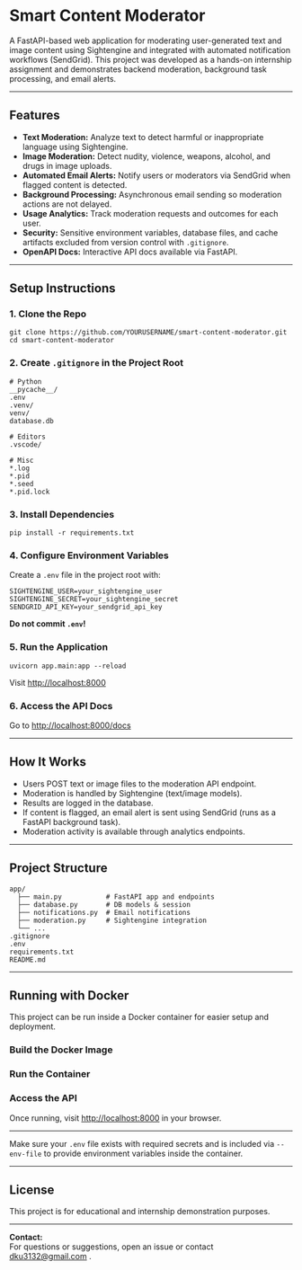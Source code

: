 # Smart Content Moderator

A FastAPI-based web application for moderating user-generated text and image content using Sightengine and integrated with automated notification workflows (SendGrid). This project was developed as a hands-on internship assignment and demonstrates backend moderation, background task processing, and email alerts.

---

## Features

- **Text Moderation:** Analyze text to detect harmful or inappropriate language using Sightengine.
- **Image Moderation:** Detect nudity, violence, weapons, alcohol, and drugs in image uploads.
- **Automated Email Alerts:** Notify users or moderators via SendGrid when flagged content is detected.
- **Background Processing:** Asynchronous email sending so moderation actions are not delayed.
- **Usage Analytics:** Track moderation requests and outcomes for each user.
- **Security:** Sensitive environment variables, database files, and cache artifacts excluded from version control with `.gitignore`.
- **OpenAPI Docs:** Interactive API docs available via FastAPI.

---

## Setup Instructions

### 1. Clone the Repo

```
git clone https://github.com/YOURUSERNAME/smart-content-moderator.git
cd smart-content-moderator
```

### 2. Create `.gitignore` in the Project Root

```
# Python
__pycache__/
.env
.venv/
venv/
database.db

# Editors
.vscode/

# Misc
*.log
*.pid
*.seed
*.pid.lock
```

### 3. Install Dependencies

```
pip install -r requirements.txt
```

### 4. Configure Environment Variables

Create a `.env` file in the project root with:

```
SIGHTENGINE_USER=your_sightengine_user
SIGHTENGINE_SECRET=your_sightengine_secret
SENDGRID_API_KEY=your_sendgrid_api_key
```

**Do not commit `.env`!**

### 5. Run the Application

```
uvicorn app.main:app --reload
```

Visit [http://localhost:8000](http://localhost:8000)

### 6. Access the API Docs

Go to [http://localhost:8000/docs](http://localhost:8000/docs)

---

## How It Works

- Users POST text or image files to the moderation API endpoint.
- Moderation is handled by Sightengine (text/image models).
- Results are logged in the database.
- If content is flagged, an email alert is sent using SendGrid (runs as a FastAPI background task).
- Moderation activity is available through analytics endpoints.

---

## Project Structure

```
app/
  ├── main.py           # FastAPI app and endpoints
  ├── database.py       # DB models & session
  ├── notifications.py  # Email notifications
  ├── moderation.py     # Sightengine integration
  └── ...
.gitignore
.env
requirements.txt
README.md
```

---
## Running with Docker

This project can be run inside a Docker container for easier setup and deployment.

### Build the Docker Image

### Run the Container


### Access the API

Once running, visit [http://localhost:8000](http://localhost:8000) in your browser.

---

Make sure your `.env` file exists with required secrets and is included via `--env-file` to provide environment variables inside the container.

---
## License

This project is for educational and internship demonstration purposes.

---

**Contact:**  
For questions or suggestions, open an issue or contact dku3132@gmail.com .
```

